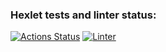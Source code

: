 ### Hexlet tests and linter status:
[![Actions Status](https://github.com/akocur/python-project-lvl3/workflows/hexlet-check/badge.svg)](https://github.com/akocur/python-project-lvl3/actions) [![Linter](https://github.com/akocur/python-project-lvl3/actions/workflows/linter.yml/badge.svg?branch=main)](https://github.com/akocur/python-project-lvl3/actions/workflows/linter.yml)